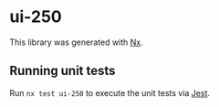 # ui-250

This library was generated with [Nx](https://nx.dev).

## Running unit tests

Run `nx test ui-250` to execute the unit tests via [Jest](https://jestjs.io).
